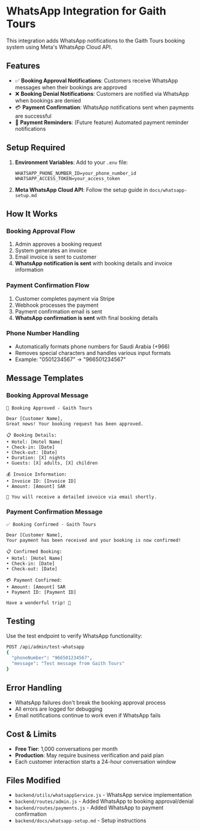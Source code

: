# WhatsApp Integration for Gaith Tours

This integration adds WhatsApp notifications to the Gaith Tours booking system using Meta's WhatsApp Cloud API.

## Features

- ✅ **Booking Approval Notifications**: Customers receive WhatsApp messages when their bookings are approved
- ❌ **Booking Denial Notifications**: Customers are notified via WhatsApp when bookings are denied
- 💳 **Payment Confirmation**: WhatsApp notifications sent when payments are successful
- 🔔 **Payment Reminders**: (Future feature) Automated payment reminder notifications

## Setup Required

1. **Environment Variables**: Add to your `.env` file:
   ```env
   WHATSAPP_PHONE_NUMBER_ID=your_phone_number_id
   WHATSAPP_ACCESS_TOKEN=your_access_token
   ```

2. **Meta WhatsApp Cloud API**: Follow the setup guide in `docs/whatsapp-setup.md`

## How It Works

### Booking Approval Flow
1. Admin approves a booking request
2. System generates an invoice
3. Email invoice is sent to customer
4. **WhatsApp notification is sent** with booking details and invoice information

### Payment Confirmation Flow
1. Customer completes payment via Stripe
2. Webhook processes the payment
3. Payment confirmation email is sent
4. **WhatsApp confirmation is sent** with final booking details

### Phone Number Handling
- Automatically formats phone numbers for Saudi Arabia (+966)
- Removes special characters and handles various input formats
- Example: "0501234567" → "966501234567"

## Message Templates

### Booking Approval Message
```
🎉 Booking Approved - Gaith Tours

Dear [Customer Name],
Great news! Your booking request has been approved.

📋 Booking Details:
• Hotel: [Hotel Name]
• Check-in: [Date]
• Check-out: [Date]
• Duration: [X] nights
• Guests: [X] adults, [X] children

💰 Invoice Information:
• Invoice ID: [Invoice ID]
• Amount: [Amount] SAR

📧 You will receive a detailed invoice via email shortly.
```

### Payment Confirmation Message
```
✅ Booking Confirmed - Gaith Tours

Dear [Customer Name],
Your payment has been received and your booking is now confirmed!

📋 Confirmed Booking:
• Hotel: [Hotel Name]
• Check-in: [Date]
• Check-out: [Date]

💳 Payment Confirmed:
• Amount: [Amount] SAR
• Payment ID: [Payment ID]

Have a wonderful trip! 🌟
```

## Testing

Use the test endpoint to verify WhatsApp functionality:

```bash
POST /api/admin/test-whatsapp
{
  "phoneNumber": "966501234567",
  "message": "Test message from Gaith Tours"
}
```

## Error Handling

- WhatsApp failures don't break the booking approval process
- All errors are logged for debugging
- Email notifications continue to work even if WhatsApp fails

## Cost & Limits

- **Free Tier**: 1,000 conversations per month
- **Production**: May require business verification and paid plan
- Each customer interaction starts a 24-hour conversation window

## Files Modified

- `backend/utils/whatsappService.js` - WhatsApp service implementation
- `backend/routes/admin.js` - Added WhatsApp to booking approval/denial
- `backend/routes/payments.js` - Added WhatsApp to payment confirmation
- `backend/docs/whatsapp-setup.md` - Setup instructions
